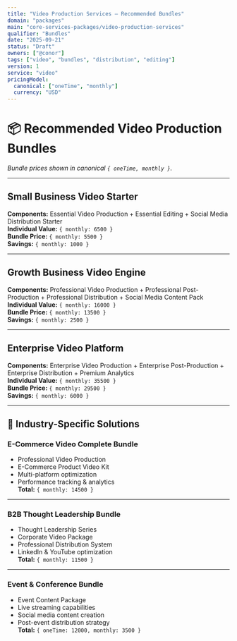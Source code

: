```yaml
---
title: "Video Production Services — Recommended Bundles"
domain: "packages"
main: "core-services-packages/video-production-services"
qualifier: "Bundles"
date: "2025-09-21"
status: "Draft"
owners: ["@conor"]
tags: ["video", "bundles", "distribution", "editing"]
version: 1
service: "video"
pricingModel:
  canonical: ["oneTime", "monthly"]
  currency: "USD"
---
```


# 📦 Recommended Video Production Bundles
*Bundle prices shown in canonical `{ oneTime, monthly }`.*

---

## Small Business Video Starter
**Components:** Essential Video Production + Essential Editing + Social Media Distribution Starter  
**Individual Value:** `{ monthly: 6500 }`  
**Bundle Price:** `{ monthly: 5500 }`  
**Savings:** `{ monthly: 1000 }`

---

## Growth Business Video Engine
**Components:** Professional Video Production + Professional Post-Production + Professional Distribution + Social Media Content Pack  
**Individual Value:** `{ monthly: 16000 }`  
**Bundle Price:** `{ monthly: 13500 }`  
**Savings:** `{ monthly: 2500 }`

---

## Enterprise Video Platform
**Components:** Enterprise Video Production + Enterprise Post-Production + Enterprise Distribution + Premium Analytics  
**Individual Value:** `{ monthly: 35500 }`  
**Bundle Price:** `{ monthly: 29500 }`  
**Savings:** `{ monthly: 6000 }`

---

## 🎯 Industry-Specific Solutions

### E-Commerce Video Complete Bundle
- Professional Video Production  
- E-Commerce Product Video Kit  
- Multi-platform optimization  
- Performance tracking & analytics  
**Total:** `{ monthly: 14500 }`

---

### B2B Thought Leadership Bundle
- Thought Leadership Series  
- Corporate Video Package  
- Professional Distribution System  
- LinkedIn & YouTube optimization  
**Total:** `{ monthly: 11500 }`

---

### Event & Conference Bundle
- Event Content Package  
- Live streaming capabilities  
- Social media content creation  
- Post-event distribution strategy  
**Total:** `{ oneTime: 12000, monthly: 3500 }`
